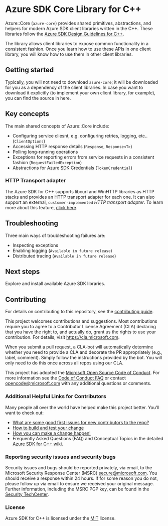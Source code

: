 # Azure SDK Core Library for C++

Azure::Core (`azure-core`) provides shared primitives, abstractions, and helpers for modern Azure SDK client libraries written in the C++. These libraries follow the [Azure SDK Design Guidelines for C++][azure_sdk_cpp_development_guidelines].

The library allows client libraries to expose common functionality in a consistent fashion.  Once you learn how to use these APIs in one client library, you will know how to use them in other client libraries.

## Getting started

Typically, you will not need to download `azure-core`; it will be downloaded for you as a dependency of the client libraries.  In case you want to download it explicitly (to implement your own client library, for example), you can find the source
in here.

## Key concepts

The main shared concepts of Azure::Core include:
- Configuring service cliesnt, e.g. configuring retries, logging, etc.. (`ClientOptions`)
- Accessing HTTP response details (`Response`, `Response<T>`)
- Polling long-running operations
- Exceptions for reporting errors from service requests in a consistent fashion (`RequestFailedException`)
- Abstractions for Azure SDK Credentials (`TokenCredential`)

### HTTP Transport adapter
The Azure SDK for C++ supports libcurl and WinHTTP libraries as HTTP stacks and provides an HTTP transport adapter for each one. It can also support an external, `customer-implemented` *HTTP transport adapter*. To learn more about this feature, [click here](LinkForTransportAdapterDocs).

## Troubleshooting

Three main ways of troubleshooting failures are:
- Inspecting exceptions
- Enabling logging (`Available in future release`)
- Distributed tracing (`Available in future release`)

## Next steps

Explore and install available Azure SDK libraries.

## Contributing
For details on contributing to this repository, see the [contributing guide][azure_sdk_for_cpp_contributing].

This project welcomes contributions and suggestions.  Most contributions require you to agree to a
Contributor License Agreement (CLA) declaring that you have the right to, and actually do, grant us
the rights to use your contribution. For details, visit https://cla.microsoft.com.

When you submit a pull request, a CLA-bot will automatically determine whether you need to provide
a CLA and decorate the PR appropriately (e.g., label, comment). Simply follow the instructions
provided by the bot. You will only need to do this once across all repos using our CLA.

This project has adopted the [Microsoft Open Source Code of Conduct](https://opensource.microsoft.com/codeofconduct/).
For more information see the [Code of Conduct FAQ](https://opensource.microsoft.com/codeofconduct/faq/) or
contact [opencode@microsoft.com](mailto:opencode@microsoft.com) with any additional questions or comments.

### Additional Helpful Links for Contributors  
Many people all over the world have helped make this project better.  You'll want to check out:

* [What are some good first issues for new contributors to the repo?](https://github.com/azure/azure-sdk-for-cpp/issues?q=is%3Aopen+is%3Aissue+label%3A%22up+for+grabs%22)
* [How to build and test your change][azure_sdk_for_cpp_contributing_developer_guide]
* [How you can make a change happen!][azure_sdk_for_cpp_contributing_pull_requests]
* Frequently Asked Questions (FAQ) and Conceptual Topics in the detailed [Azure SDK for C++ wiki](https://github.com/azure/azure-sdk-for-cpp/wiki).

<!-- ### Community-->
### Reporting security issues and security bugs

Security issues and bugs should be reported privately, via email, to the Microsoft Security Response Center (MSRC) <secure@microsoft.com>. You should receive a response within 24 hours. If for some reason you do not, please follow up via email to ensure we received your original message. Further information, including the MSRC PGP key, can be found in the [Security TechCenter](https://www.microsoft.com/msrc/faqs-report-an-issue).

### License

Azure SDK for C++ is licensed under the [MIT](https://github.com/Azure/azure-sdk-for-cpp/blob/master/sdk/core/azure-core/LICENSE) license.

<!-- LINKS -->
[azure_sdk_for_cpp_contributing]: https://github.com/Azure/azure-sdk-for-cpp/blob/master/CONTRIBUTING.md
[azure_sdk_for_cpp_contributing_developer_guide]: https://github.com/Azure/azure-sdk-for-cpp/blob/master/CONTRIBUTING.md#developer-guide
[azure_sdk_for_cpp_contributing_pull_requests]: https://github.com/Azure/azure-sdk-for-cpp/blob/master/CONTRIBUTING.md#pull-requests
[azure_sdk_cpp_development_guidelines]: https://azure.github.io/azure-sdk/cpp_introduction.html
[azure_cli]: https://docs.microsoft.com/cli/azure
[azure_pattern_circuit_breaker]: https://docs.microsoft.com/azure/architecture/patterns/circuit-breaker
[azure_pattern_retry]: https://docs.microsoft.com/azure/architecture/patterns/retry
[azure_portal]: https://portal.azure.com
[azure_sub]: https://azure.microsoft.com/free/
[c_compiler]: https://visualstudio.microsoft.com/vs/features/cplusplus/
[cloud_shell]: https://docs.microsoft.com/azure/cloud-shell/overview
[cloud_shell_bash]: https://shell.azure.com/bash
